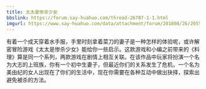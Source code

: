```yaml
---
title: 太太是惨杀少女
bbslink: https://forum.say-huahuo.com/thread-26787-1-1.html
imgurl: https://www.say-huahuo.com/data/attachment/forum/201808/26/205549tyv9tdtltjsm9l8t.jpg
---
```


有着一个成天穿着水手服，手里时刻拿着菜刀的妻子是一种怎样的体验呢，或许解密冒险游戏《太太是惨杀少女》能给你一些启示。这款游戏和小编之前带来的《料理》算是同一个系列，两款游戏在剧情上相互关联。在该作品中玩家将扮演一个名为大志的上班族，你有一个初中生妻子，但最近你们的关系发生了危机，一个名为美由纪的女人出现在了你们的生活中，现在你需要在各种互动中做出抉择，探索出避免被杀的方法。<!--more-->
